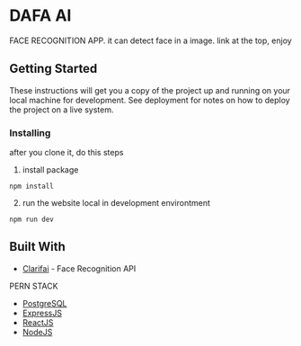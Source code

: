 # DAFA AI

FACE RECOGNITION APP. it can detect face in a image. link at the top, enjoy

## Getting Started

These instructions will get you a copy of the project up and running on your local machine for development. See deployment for notes on how to deploy the project on a live system.


### Installing

after you clone it, do this steps

1. install package
```
npm install
```
2. run the website local in development environtment

```
npm run dev
```


## Built With

* [Clarifai](https://docs.clarifai.com/) - Face Recognition API

 PERN STACK
* [PostgreSQL](https://www.postgresql.org/) 
* [ExpressJS](https://expressjs.com/) 
* [ReactJS](https://reactjs.org/) 
* [NodeJS](https://nodejs.org/en/) 
